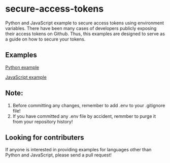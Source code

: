 # secure-access-tokens
Python and JavaScript example to secure access tokens using environment variables. There have been many cases of developers publicly exposing their access tokens on Github. Thus, this examples are designed to serve as a guide on how to secure your tokens.

## Examples

[Python example](https://github.com/DtCarrot/secure-access-tokens/blob/master/examples/python/main.py)

[JavaScript example](https://github.com/DtCarrot/secure-access-tokens/blob/master/examples/javascript/main.js)

## Note: 

1. Before committing any changes, remember to add .env to your .gitignore file!
2. If you have committed any .env file by accident, remmber to purge it from your repository history! 

## Looking for contributers
If anyone is interested in providing examples for languages other than Python and JavaScript, please send a pull request!
